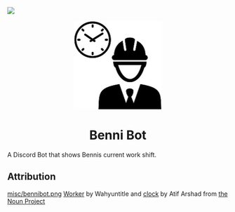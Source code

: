 [<img src="https://img.shields.io/docker/cloud/build/lloesche/bennibot">](https://hub.docker.com/repository/docker/lloesche/bennibot)
<p align="center"><img src="https://raw.githubusercontent.com/lloesche/bennibot/master/misc/bennibot_200.png" /><h1 align="center">Benni Bot</h1></p>

A Discord Bot that shows Bennis current work shift.

## Attribution
[misc/bennibot.png](misc/bennibot.png) [Worker](https://thenounproject.com/term/worker/1107022/) by Wahyuntitle and [clock](https://thenounproject.com/term/clock/1243336/) by Atif Arshad from [the Noun Project](https://thenounproject.com/)
